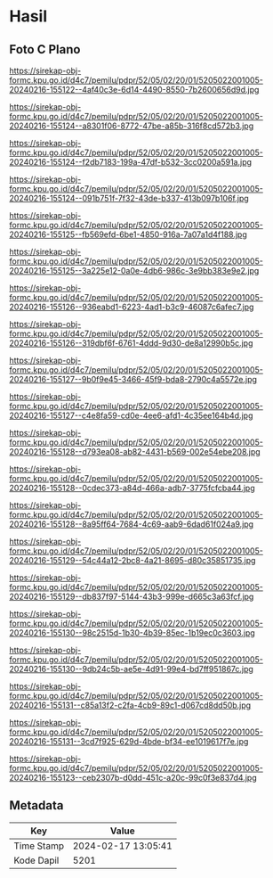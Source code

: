 # Hasil

## Foto C Plano

https://sirekap-obj-formc.kpu.go.id/d4c7/pemilu/pdpr/52/05/02/20/01/5205022001005-20240216-155122--4af40c3e-6d14-4490-8550-7b2600656d9d.jpg

https://sirekap-obj-formc.kpu.go.id/d4c7/pemilu/pdpr/52/05/02/20/01/5205022001005-20240216-155124--a8301f06-8772-47be-a85b-316f8cd572b3.jpg

https://sirekap-obj-formc.kpu.go.id/d4c7/pemilu/pdpr/52/05/02/20/01/5205022001005-20240216-155124--f2db7183-199a-47df-b532-3cc0200a591a.jpg

https://sirekap-obj-formc.kpu.go.id/d4c7/pemilu/pdpr/52/05/02/20/01/5205022001005-20240216-155124--091b751f-7f32-43de-b337-413b097b106f.jpg

https://sirekap-obj-formc.kpu.go.id/d4c7/pemilu/pdpr/52/05/02/20/01/5205022001005-20240216-155125--fb569efd-6be1-4850-916a-7a07a1d4f188.jpg

https://sirekap-obj-formc.kpu.go.id/d4c7/pemilu/pdpr/52/05/02/20/01/5205022001005-20240216-155125--3a225e12-0a0e-4db6-986c-3e9bb383e9e2.jpg

https://sirekap-obj-formc.kpu.go.id/d4c7/pemilu/pdpr/52/05/02/20/01/5205022001005-20240216-155126--936eabd1-6223-4ad1-b3c9-46087c6afec7.jpg

https://sirekap-obj-formc.kpu.go.id/d4c7/pemilu/pdpr/52/05/02/20/01/5205022001005-20240216-155126--319dbf6f-6761-4ddd-9d30-de8a12990b5c.jpg

https://sirekap-obj-formc.kpu.go.id/d4c7/pemilu/pdpr/52/05/02/20/01/5205022001005-20240216-155127--9b0f9e45-3466-45f9-bda8-2790c4a5572e.jpg

https://sirekap-obj-formc.kpu.go.id/d4c7/pemilu/pdpr/52/05/02/20/01/5205022001005-20240216-155127--c4e8fa59-cd0e-4ee6-afd1-4c35ee164b4d.jpg

https://sirekap-obj-formc.kpu.go.id/d4c7/pemilu/pdpr/52/05/02/20/01/5205022001005-20240216-155128--d793ea08-ab82-4431-b569-002e54ebe208.jpg

https://sirekap-obj-formc.kpu.go.id/d4c7/pemilu/pdpr/52/05/02/20/01/5205022001005-20240216-155128--0cdec373-a84d-466a-adb7-3775fcfcba44.jpg

https://sirekap-obj-formc.kpu.go.id/d4c7/pemilu/pdpr/52/05/02/20/01/5205022001005-20240216-155128--8a95ff64-7684-4c69-aab9-6dad61f024a9.jpg

https://sirekap-obj-formc.kpu.go.id/d4c7/pemilu/pdpr/52/05/02/20/01/5205022001005-20240216-155129--54c44a12-2bc8-4a21-8695-d80c35851735.jpg

https://sirekap-obj-formc.kpu.go.id/d4c7/pemilu/pdpr/52/05/02/20/01/5205022001005-20240216-155129--db837f97-5144-43b3-999e-d665c3a63fcf.jpg

https://sirekap-obj-formc.kpu.go.id/d4c7/pemilu/pdpr/52/05/02/20/01/5205022001005-20240216-155130--98c2515d-1b30-4b39-85ec-1b19ec0c3603.jpg

https://sirekap-obj-formc.kpu.go.id/d4c7/pemilu/pdpr/52/05/02/20/01/5205022001005-20240216-155130--9db24c5b-ae5e-4d91-99e4-bd7ff951867c.jpg

https://sirekap-obj-formc.kpu.go.id/d4c7/pemilu/pdpr/52/05/02/20/01/5205022001005-20240216-155131--c85a13f2-c2fa-4cb9-89c1-d067cd8dd50b.jpg

https://sirekap-obj-formc.kpu.go.id/d4c7/pemilu/pdpr/52/05/02/20/01/5205022001005-20240216-155131--3cd7f925-629d-4bde-bf34-ee1019617f7e.jpg

https://sirekap-obj-formc.kpu.go.id/d4c7/pemilu/pdpr/52/05/02/20/01/5205022001005-20240216-155123--ceb2307b-d0dd-451c-a20c-99c0f3e837d4.jpg


## Metadata

| Key        | Value               |
| ---------- | ------------------- |
| Time Stamp | 2024-02-17 13:05:41 |
| Kode Dapil | 5201                |



